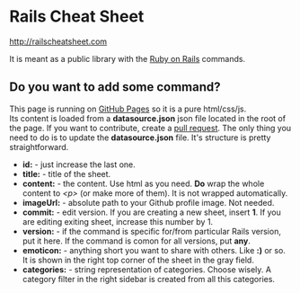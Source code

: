 # Rails Cheat Sheet

<http://railscheatsheet.com>

It is meant as a public library with the [Ruby on Rails](http://rubyonrails.org) commands. 

## Do you want to add some command?

This page is running on [GitHub Pages](https://pages.github.com) so it is a pure html/css/js.  
Its content is loaded from a **datasource.json** json file located in the root of the page. If you want to contribute, create a [pull request](https://help.github.com/articles/creating-a-pull-request). The only thing you need to do is to update the **datasource.json** file. It's structure is pretty straightforward.

 - **id:** - just increase the last one.      
 - **title:** - title of the sheet.
 - **content:** - the content. Use html as you need. **Do** wrap the whole content to *&lt;p&gt;* (or make more of them). It is not wrapped automatically.
 - **imageUrl:** - absolute path to your Github profile image. Not needed.
 - **commit:** - edit version. If you are creating a new sheet, insert **1**. If you are editing exiting sheet, increase this number by 1.
 - **version:** - if the command is specific for/from particular Rails version, put it here. If the command is comon for all versions, put **any**.
 - **emoticon:** - anything short you want to share with others. Like **:)** or so. It is shown in the right top corner of the sheet in the gray field.
 - **categories:** - string representation of categories. Choose wisely. A category filter in the right sidebar is created from all this categories.